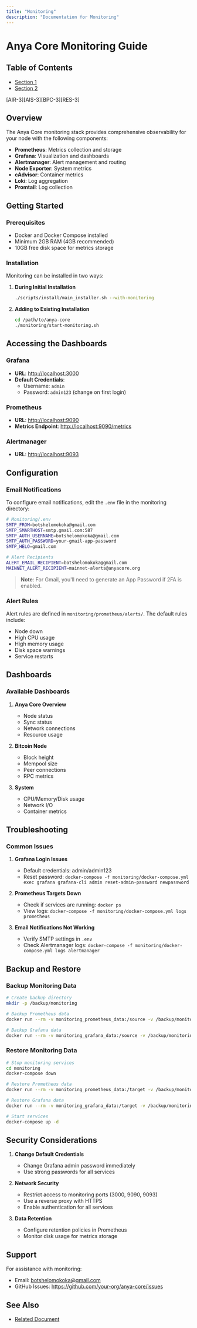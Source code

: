 ```yaml
---
title: "Monitoring"
description: "Documentation for Monitoring"
---
```


# Anya Core Monitoring Guide

## Table of Contents

- [Section 1](#section-1)
- [Section 2](#section-2)


[AIR-3][AIS-3][BPC-3][RES-3]

## Overview

The Anya Core monitoring stack provides comprehensive observability for your node with the following components:

- **Prometheus**: Metrics collection and storage
- **Grafana**: Visualization and dashboards
- **Alertmanager**: Alert management and routing
- **Node Exporter**: System metrics
- **cAdvisor**: Container metrics
- **Loki**: Log aggregation
- **Promtail**: Log collection

## Getting Started

### Prerequisites

- Docker and Docker Compose installed
- Minimum 2GB RAM (4GB recommended)
- 10GB free disk space for metrics storage

### Installation

Monitoring can be installed in two ways:

1. **During Initial Installation**

   ```bash
   ./scripts/install/main_installer.sh --with-monitoring
   ```

2. **Adding to Existing Installation**

   ```bash
   cd /path/to/anya-core
   ./monitoring/start-monitoring.sh
   ```

## Accessing the Dashboards

### Grafana

- **URL**: <http://localhost:3000>
- **Default Credentials**:
  - Username: `admin`
  - Password: `admin123` (change on first login)

### Prometheus

- **URL**: <http://localhost:9090>
- **Metrics Endpoint**: <http://localhost:9090/metrics>

### Alertmanager

- **URL**: <http://localhost:9093>

## Configuration

### Email Notifications

To configure email notifications, edit the `.env` file in the monitoring directory:

```bash
# Monitoring/.env
SMTP_FROM=botshelomokoka@gmail.com
SMTP_SMARTHOST=smtp.gmail.com:587
SMTP_AUTH_USERNAME=botshelomokoka@gmail.com
SMTP_AUTH_PASSWORD=your-gmail-app-password
SMTP_HELO=gmail.com

# Alert Recipients
ALERT_EMAIL_RECIPIENT=botshelomokoka@gmail.com
MAINNET_ALERT_RECIPIENT=mainnet-alerts@anyacore.org
```

> **Note**: For Gmail, you'll need to generate an App Password if 2FA is enabled.

### Alert Rules

Alert rules are defined in `monitoring/prometheus/alerts/`. The default rules include:

- Node down
- High CPU usage
- High memory usage
- Disk space warnings
- Service restarts

## Dashboards

### Available Dashboards

1. **Anya Core Overview**
   - Node status
   - Sync status
   - Network connections
   - Resource usage

2. **Bitcoin Node**
   - Block height
   - Mempool size
   - Peer connections
   - RPC metrics

3. **System**
   - CPU/Memory/Disk usage
   - Network I/O
   - Container metrics

## Troubleshooting

### Common Issues

1. **Grafana Login Issues**
   - Default credentials: admin/admin123
   - Reset password: `docker-compose -f monitoring/docker-compose.yml exec grafana grafana-cli admin reset-admin-password newpassword`

2. **Prometheus Targets Down**
   - Check if services are running: `docker ps`
   - View logs: `docker-compose -f monitoring/docker-compose.yml logs prometheus`

3. **Email Notifications Not Working**
   - Verify SMTP settings in `.env`
   - Check Alertmanager logs: `docker-compose -f monitoring/docker-compose.yml logs alertmanager`

## Backup and Restore

### Backup Monitoring Data

```bash
# Create backup directory
mkdir -p /backup/monitoring

# Backup Prometheus data
docker run --rm -v monitoring_prometheus_data:/source -v /backup/monitoring:/backup alpine tar czf /backup/prometheus-$(date +%Y%m%d).tar.gz -C /source .

# Backup Grafana data
docker run --rm -v monitoring_grafana_data:/source -v /backup/monitoring:/backup alpine tar czf /backup/grafana-$(date +%Y%m%d).tar.gz -C /source .
```

### Restore Monitoring Data

```bash
# Stop monitoring services
cd monitoring
docker-compose down

# Restore Prometheus data
docker run --rm -v monitoring_prometheus_data:/target -v /backup/monitoring:/backup alpine sh -c "rm -rf /target/* && tar xzf /backup/prometheus-20230521.tar.gz -C /target"

# Restore Grafana data
docker run --rm -v monitoring_grafana_data:/target -v /backup/monitoring:/backup alpine sh -c "rm -rf /target/* && tar xzf /backup/grafana-20230521.tar.gz -C /target"

# Start services
docker-compose up -d
```

## Security Considerations

1. **Change Default Credentials**
   - Change Grafana admin password immediately
   - Use strong passwords for all services

2. **Network Security**
   - Restrict access to monitoring ports (3000, 9090, 9093)
   - Use a reverse proxy with HTTPS
   - Enable authentication for all services

3. **Data Retention**
   - Configure retention policies in Prometheus
   - Monitor disk usage for metrics storage

## Support

For assistance with monitoring:

- Email: <botshelomokoka@gmail.com>
- GitHub Issues: <https://github.com/your-org/anya-core/issues>

## See Also

- [Related Document](#related-document)

